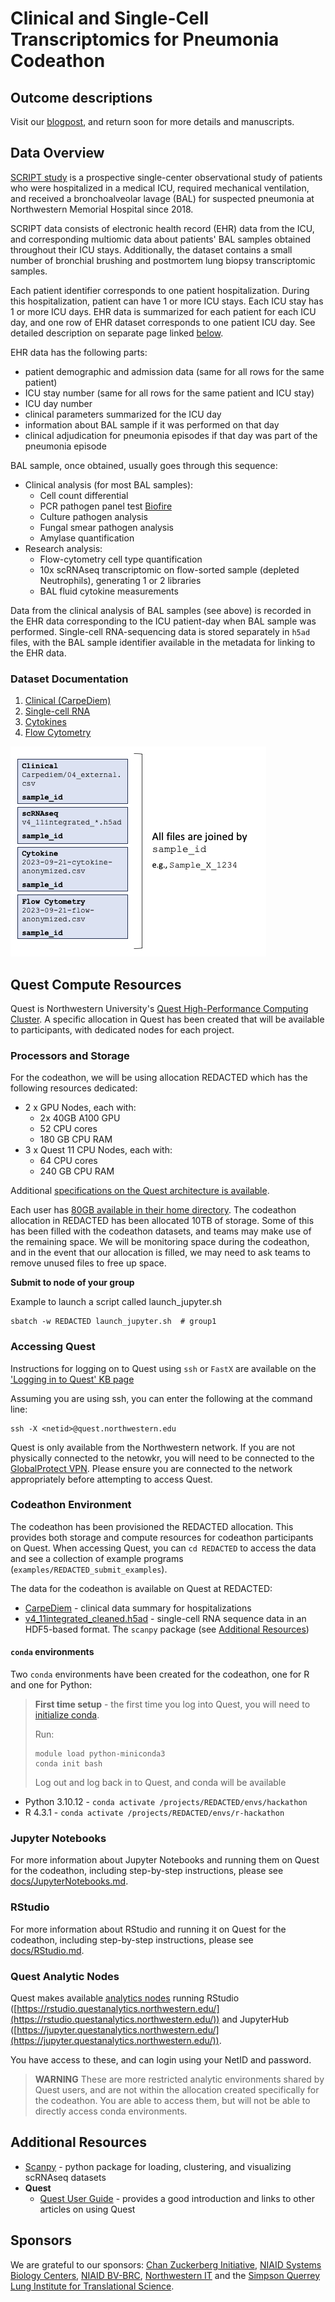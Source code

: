 # Clinical and Single-Cell Transcriptomics for Pneumonia Codeathon

## Outcome descriptions

Visit our [blogpost](https://script.northwestern.edu/codeathon_blog/), and return soon for more details and manuscripts.

## Data Overview

[SCRIPT study](https://script.northwestern.edu/) is a prospective single-center observational study of patients who were hospitalized in a medical ICU, required mechanical ventilation, and received a bronchoalveolar lavage (BAL) for suspected pneumonia at Northwestern Memorial Hospital since 2018.

SCRIPT data consists of electronic health record (EHR) data from the ICU, and corresponding multiomic data about patients' BAL samples obtained throughout their ICU stays. Additionally, the dataset contains a small number of bronchial brushing and postmortem lung biopsy transcriptomic samples.

Each patient identifier corresponds to one patient hospitalization. During this hospitalization, patient can have 1 or more ICU stays. Each ICU stay has 1 or more ICU days. EHR data is summarized for each patient for each ICU day, and one row of EHR dataset corresponds to one patient ICU day. See detailed description on separate page linked [below](#Datasets).

EHR data has the following parts:
* patient demographic and admission data (same for all rows for the same patient)
* ICU stay number (same for all rows for the same patient and ICU stay)
* ICU day number
* clinical parameters summarized for the ICU day
* information about BAL sample if it was performed on that day
* clinical adjudication for pneumonia episodes if that day was part of the pneumonia episode

BAL sample, once obtained, usually goes through this sequence:
* Clinical analysis (for most BAL samples):
  * Cell count differential
  * PCR pathogen panel test [Biofire](https://www.biofiredx.com/products/the-filmarray-panels/filmarray-pneumonia/)
  * Culture pathogen analysis
  * Fungal smear pathogen analysis
  * Amylase quantification
* Research analysis:
  * Flow-cytometry cell type quantification
  * 10x scRNAseq transcriptomic on flow-sorted sample (depleted Neutrophils), generating 1 or 2 libraries
  * BAL fluid cytokine measurements
 
Data from the clinical analysis of BAL samples (see above) is recorded in the EHR data corresponding to the ICU patient-day when BAL sample was performed. Single-cell RNA-sequencing data is stored separately in `h5ad` files, with the BAL sample identifier available in the metadata for linking to the EHR data.

### Dataset Documentation

1. [Clinical (CarpeDiem)](docs/Clinical-Metadata.md)
2. [Single-cell RNA](docs/scRNA-Metadata.md)
3. [Cytokines](docs/Cytokines.md)
4. [Flow Cytometry](docs/flow_cytometry.md)

![Linkage across data files](docs/files/data-linkage.png)


## Quest Compute Resources

Quest is Northwestern University's [Quest High-Performance Computing Cluster](https://www.it.northwestern.edu/departments/it-services-support/research/computing/quest/).  A specific allocation in Quest has been created that will be available to participants, with dedicated nodes for each project.

### Processors and Storage

For the codeathon, we will be using allocation REDACTED which has the following resources dedicated:

* 2 x GPU Nodes, each with:
  * 2x 40GB A100 GPU
  * 52 CPU cores
  * 180 GB CPU RAM
* 3 x Quest 11 CPU Nodes, each with:
   * 64 CPU cores
   * 240 GB CPU RAM

Additional [specifications on the Quest architecture is available](https://www.it.northwestern.edu/departments/it-services-support/research/computing/quest/specs.html).

Each user has [80GB available in their home directory](https://services.northwestern.edu/TDClient/30/Portal/KB/ArticleDet?ID=1546).  The codeathon allocation in REDACTED has been allocated 10TB of storage.  Some of this has been filled with the codeathon datasets, and teams may make use of the remaining space.  We will be monitoring space during the codeathon, and in the event that our allocation is filled, we may need to ask teams to remove unused files to free up space.

**Submit to node of your group**

Example to launch a script called launch_jupyter.sh

```
sbatch -w REDACTED launch_jupyter.sh  # group1

```
### Accessing Quest

Instructions for logging on to Quest using `ssh` or `FastX` are available on the ['Logging in to Quest' KB page](https://services.northwestern.edu/TDClient/30/Portal/KB/ArticleDet?ID=1541)

Assuming you are using ssh, you can enter the following at the command line:

```
ssh -X <netid>@quest.northwestern.edu
```

Quest is only available from the Northwestern network.  If you are not physically connected to the netowkr, you will need to be connected to the [GlobalProtect VPN](https://services.northwestern.edu/TDClient/30/Portal/KB/ArticleDet?ID=1818).  Please ensure you are connected to the network appropriately before attempting to access Quest.

### Codeathon Environment

The codeathon has been provisioned the REDACTED allocation.  This provides both storage and compute resources for codeathon participants on Quest.  When accessing Quest, you can `cd REDACTED` to access the data and see a collection of example programs (`examples/REDACTED_submit_examples`).

The data for the codeathon is available on Quest at REDACTED:

* [CarpeDiem](docs/Clinical-Metadata.md) - clinical data summary for hospitalizations
* [v4\_11integrated\_cleaned.h5ad](docs/scRNA-Metadata.md) - single-cell RNA sequence data in an HDF5-based format.  The `scanpy` package (see [Additional Resources](#additional-resources))

#### `conda` environments

Two `conda` environments have been created for the codeathon, one for R and one for Python:

> **First time setup** - the first time you log into Quest, you will need to [initialize conda](https://services.northwestern.edu/TDClient/30/Portal/KB/ArticleDet?ID=1672).
> 
> Run:
> 
> ```
> module load python-miniconda3
> conda init bash
> ```
> 
> Log out and log back in to Quest, and conda will be available

* Python 3.10.12 - `conda activate /projects/REDACTED/envs/hackathon`
* R 4.3.1 - `conda activate /projects/REDACTED/envs/r-hackathon`

### Jupyter Notebooks

For more information about Jupyter Notebooks and running them on Quest for the codeathon, including step-by-step instructions, please see [docs/JupyterNotebooks.md](docs/JupyterNotebooks.md).

### RStudio

For more information about RStudio and running it on Quest for the codeathon, including step-by-step instructions, please see [docs/RStudio.md](docs/RStudio.md).

### Quest Analytic Nodes

Quest makes available [analytics nodes](https://www.it.northwestern.edu/departments/it-services-support/research/computing/quest/quest-analytics-nodes.html) running RStudio ([https://rstudio.questanalytics.northwestern.edu/](https://rstudio.questanalytics.northwestern.edu/)) and JupyterHub ([https://jupyter.questanalytics.northwestern.edu/](https://jupyter.questanalytics.northwestern.edu/)).

You have access to these, and can login using your NetID and password.

> **WARNING** These are more restricted analytic environments shared by Quest users, and are not within the allocation created specifically for the codeathon.  You are able to access them, but will not be able to directly access conda environments.

## Additional Resources
- [Scanpy](https://scanpy.readthedocs.io/en/stable/tutorials.html) - python package for loading, clustering, and visualizing scRNAseq datasets
- **Quest**
  - [Quest User Guide](https://services.northwestern.edu/TDClient/30/Portal/KB/ArticleDet?ID=505) - provides a good introduction and links to other articles on using Quest
 
## Sponsors

We are grateful to our sponsors: [Chan Zuckerberg Initiative](https://chanzuckerberg.com), [NIAID Systems Biology Centers](https://www.niaid.nih.gov/research/systems-biology-consortium), [NIAID BV-BRC](https://www.bv-brc.org), [Northwestern IT](https://www.it.northwestern.edu) and the [Simpson Querrey Lung Institute for Translational Science](https://www.feinberg.northwestern.edu/sites/sqlifts/index.html).
